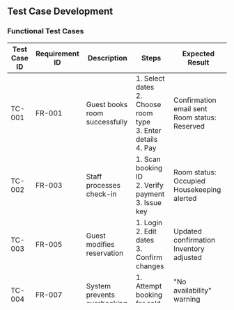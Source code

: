 ## Test Case Development

### Functional Test Cases

| Test Case ID | Requirement ID | Description                     | Steps                                                                 | Expected Result                                   |
|--------------|----------------|---------------------------------|-----------------------------------------------------------------------|--------------------------------------------------|
| TC-001       | FR-001         | Guest books room successfully  | 1. Select dates<br>2. Choose room type<br>3. Enter details<br>4. Pay  | Confirmation email sent<br>Room status: Reserved |
| TC-002       | FR-003         | Staff processes check-in        | 1. Scan booking ID<br>2. Verify payment<br>3. Issue key               | Room status: Occupied<br>Housekeeping alerted    |
| TC-003       | FR-005         | Guest modifies reservation      | 1. Login<br>2. Edit dates<br>3. Confirm changes                      | Updated confirmation<br>Inventory adjusted       |
| TC-004       | FR-007         | System prevents overbooking     | 1. Attempt booking for sold-out dates                                | "No availability" warning displayed              |
| TC-005       | FR-009         | Process room service request    | 1. Guest selects service<br>2. Submit request                        | Notification sent to staff<br>Request timestamped|
| TC-006       | FR-012         | Generate occupancy report       | 1. Select date range<br>2. Choose report type<br>3. Export            | PDF/Excel file generated with accurate data      |
| TC-007       | FR-014         | Sync with third-party platform  | 1. Make booking on external site<br>2. Refresh system                | Booking appears in hotel system ≤5s              |
| TC-008       | FR-017         | Process payment failure         | 1. Enter invalid card<br>2. Submit payment                           | Error message<br>Reservation remains unconfirmed |

### Non-Functional Test Scenarios

**Performance Test (NFR-001):**  
- *Objective:* Verify system response under peak load  
- *Test:* Simulate 1,000 concurrent users booking rooms  
- *Success Criteria:*  
  - API response time ≤2s (p95)  
  - Error rate <0.5%  
- *Tools:* JMeter/LoadRunner

**Security Test (NFR-002):**  
- *Objective:* Validate PCI-DSS compliance  
- *Test:* Audit payment processing system  
- *Success Criteria:*  
  - No credit card data stored locally  
  - All transactions use TLS 1.2+  
  - Pass OWASP ZAP scan  
- *Tools:* Nessus, OWASP ZAP

### Traceability Matrix

| Test Case | Covered Stakeholder Concerns             | Success Metric Addressed          |
|-----------|------------------------------------------|------------------------------------|
| TC-001    | Guest booking experience                 | 90% satisfaction rate              |
| TC-004    | Overbooking prevention                   | <5% booking complaints             |
| TC-007    | Third-party platform integration         | 100% sync accuracy                 |
| NFR-001   | System reliability (IT Support)          | 99.9% uptime                       |
| NFR-002   | Payment security (Payment Gateway)       | 99.5% transaction success rate     |


